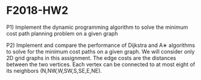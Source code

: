 # F2018-HW2
P1) Implement the dynamic programming algorithm to solve the minimum cost path planning problem on a given graph

P2) Implement  and  compare  the  performance  of  Dijkstra  and  A∗ algorithms  to  solve  for  the  minimum  cost
paths  on  a  given  graph.   We  will  consider  only  2D  grid  graphs  in  this  assignment.   The  edge  costs  are
the  distances  between  the  two  vertices.   Each  vertex  can  be  connected  to  at  most  eight  of  its  neighbors
(N,NW,W,SW,S,SE,E,NE).


